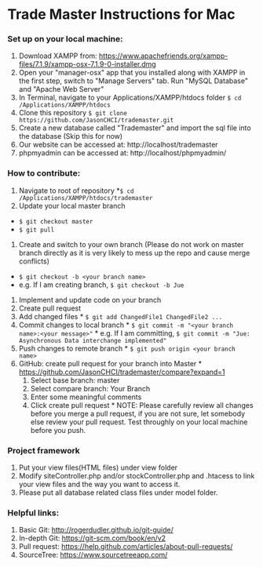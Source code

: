 # Trade Master Instructions for Mac

### Set up on your local machine:
1. Download XAMPP from: https://www.apachefriends.org/xampp-files/7.1.9/xampp-osx-7.1.9-0-installer.dmg
1. Open your "manager-osx" app that you installed along with XAMPP in the first step, switch to "Manage Servers" tab. Run "MySQL Database" and "Apache Web Server"
1. In Terminal, navigate to your Applications/XAMPP/htdocs folder `$ cd /Applications/XAMPP/htdocs`
1. Clone this repository `$ git clone https://github.com/JasonCHCI/trademaster.git`
1. Create a new database called "Trademaster" and import the sql file into the database (Skip this for now)
1. Our website can be accessed at:  http://localhost/trademaster
1. phpmyadmin can be accessed at: http://localhost/phpmyadmin/

### How to contribute:
1. Navigate to root of repository 
*`$ cd /Applications/XAMPP/htdocs/trademaster`
1. Update your local master branch 
* `$ git checkout master`
* `$ git pull`
1. Create and switch to your own branch (Please do not work on master branch directly as it is very likely to mess up the repo and cause merge conflicts)
* `$ git checkout -b <your branch name>`
* e.g. If I am creating branch, `$ git checkout -b Jue`
1. Implement and update code on your branch
1. Create pull request
  1. Add changed files
	* `$ git add ChangedFile1 ChangedFile2 ...`
  1. Commit changes to local branch
	* `$ git commit -m "<your branch name>:<your message>"`
	* e.g. If I am committing, `$ git commit -m "Jue: Asynchronous Data interchange implemented"`
  1. Push changes to remote branch
	* `$ git push origin <your branch name>`
  1. GitHub: create pull request for your branch into Master
	* https://github.com/JasonCHCI/trademaster/compare?expand=1
      1. Select base branch: master
      1. Select compare branch: Your Branch
      1. Enter some meaningful comments
      1. Click create pull request
    * NOTE: Please carefully review all changes before you merge a pull request, if you are not sure, let somebody else review your pull request. Test throughly on your local machine before you push.

### Project framework
1. Put your view files(HTML files) under view folder
1. Modify siteController.php and/or stockController.php and .htacess to link your view files and the way you want to access it.
1. Please put all database related class files under model folder.

### Helpful links:
1. Basic Git: http://rogerdudler.github.io/git-guide/
1. In-depth Git: https://git-scm.com/book/en/v2
1. Pull request: https://help.github.com/articles/about-pull-requests/
1. SourceTree: https://www.sourcetreeapp.com/
